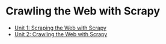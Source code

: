 Crawling the Web with Scrapy
============================

* [Unit 1: Scraping the Web with Scrapy](unit1/README.md)
* [Unit 2: Crawling the Web with Scrapy](unit2/README.md)
